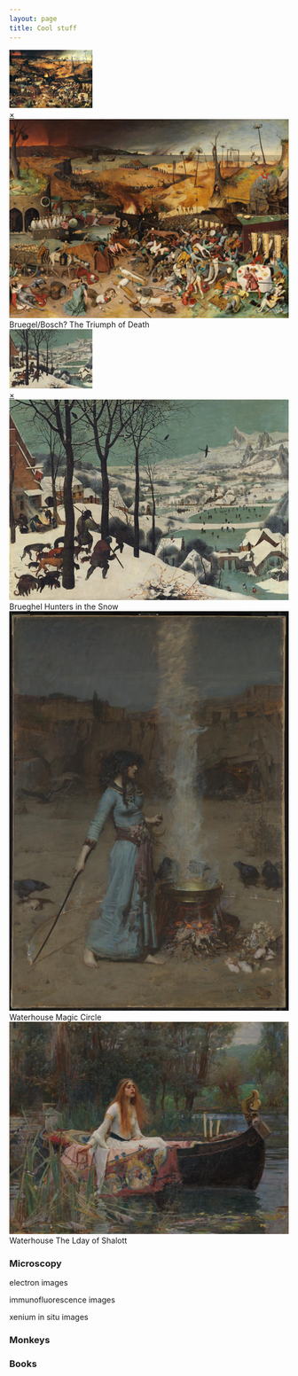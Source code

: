 ```yaml
---
layout: page
title: Cool stuff
---
```

<!-- A -->

  <a href="#popupA">
  <img src="/thumbnail/Brueghel-the-triumph-of-death.jpg" alt="Thumbnail A " width="150">
  </a>

<div id="popupA" class="overlay">
  <a class="close" href="#">×</a>
  <img src="/images/The_Triumph_of_Death_by_Pieter_Bruegel_the_Elder.jpg" alt="Full-size Image A ">
  Bruegel/Bosch? The Triumph of Death
</div>

<!-- B -->
  <a href="#popupB">
  <img src="/images/Brueghel_hunters_in_the_snow.jpg" alt="Thumbnail B " width="150">
  </a>

<div id="popupB" class="overlay">
  <a class="close" href="#">×</a>
  <img src="/images/Brueghel_hunters_in_the_snow.jpg" alt="Full-size Image B ">
  Brueghel Hunters in the Snow
</div>

<!-- C -->
  <img src="/images/john_waterhouse_magic_circle.jpg" width="750"/>
  Waterhouse Magic Circle


<!-- D -->
  <img src="/images/john_waterhouse_lady_of_shalott.jpg"/>
  Waterhouse The Lday of Shalott

### Microscopy
electron images


immunofluorescence images


xenium in situ images

### Monkeys


### Books


<br>
<br>
<br>





